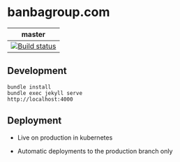 # banbagroup.com

master|
------|
[![Build status](https://badge.buildkite.com/3b3c58cd355d1b10e7f69f2d573b37f891e336b7d1edbd3b5f.svg?branch=master)](https://buildkite.com/banba-group/banbagroup-dot-com)|


## Development
```
bundle install
bundle exec jekyll serve
http://localhost:4000
```


## Deployment

* Live on production in kubernetes

* Automatic deployments to the production branch only

